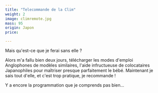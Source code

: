```yaml
---
title: "Telecommande de la Clim"
weight: 2
image: climremote.jpg
mass: 95
origin: Japon
price:

---
```


Mais qu'est-ce que je ferai sans elle ? 

Alors m'a fallu bien deux jours, télécharger les modes d'emploi Anglophones de modèles similaires, l'aide infructueuse de colocataires Japanophiles pour maîtriser presque parfaitement le bébé. Maintenant je sais tout d'elle, et c'est trop pratique, je recommande !

Y a encore la programmation que je comprends pas bien...